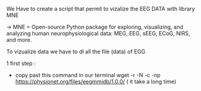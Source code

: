 We Have to create a script that permit to vizalize the EEG DATA with library MNE

-> MNE = Open-source Python package for exploring, visualizing, and analyzing human neurophysiological data: MEG, EEG, sEEG, ECoG, NIRS, and more.

To vizualize data we have to dl all the file (data) of EGG

1 first step :

- copy past this command in our terminal wget -r -N -c -np https://physionet.org/files/eegmmidb/1.0.0/ ( it take a long time)
